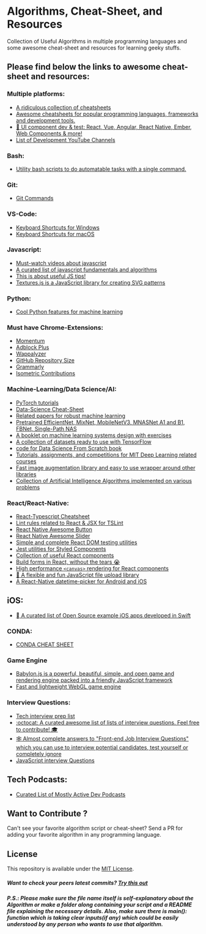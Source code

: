 # Algorithms, Cheat-Sheet, and Resources
Collection of Useful Algorithms in multiple programming languages and some awesome cheat-sheet and resources for learning geeky stuffs.

## Please find below the links to awesome cheat-sheet and resources:

### Multiple platforms:
- [A ridiculous collection of cheatsheets](https://devhints.io/)
- [Awesome cheatsheets for popular programming languages, frameworks and development tools.](https://lecoupa.github.io/awesome-cheatsheets/)
- [📓 UI component dev & test: React, Vue, Angular, React Native, Ember, Web Components & more!](https://github.com/storybookjs/storybook)
- [List of Development YouTube Channels](https://github.com/ErikCH/DevYouTubeList)

### Bash:
- [Utility bash scripts to do automatable tasks with a single command.](https://github.com/aviaryan/utility-bash-scripts)

### Git:
- [Git Commands](https://gist.github.com/hofmannsven/6814451)

### VS-Code:
- [Keyboard Shortcuts for Windows](https://code.visualstudio.com/shortcuts/keyboard-shortcuts-windows.pdf)
- [Keyboard Shortcuts for macOS](https://code.visualstudio.com/shortcuts/keyboard-shortcuts-macos.pdf)

### Javascript:
- [Must-watch videos about javascript](https://github.com/bolshchikov/js-must-watch)
- [A curated list of javascript fundamentals and algorithms](https://github.com/ggomaeng/awesome-js)
- [This is about useful JS tips!](https://github.com/loverajoel/jstips)
- [Textures.js is a JavaScript library for creating SVG patterns](https://github.com/riccardoscalco/textures)

### Python:
- [Cool Python features for machine learning](https://github.com/chiphuyen/python-is-cool)

### Must have Chrome-Extensions:
- [Momentum](https://chrome.google.com/webstore/detail/momentum/laookkfknpbbblfpciffpaejjkokdgca)
- [Adblock Plus](https://chrome.google.com/webstore/detail/adblock-plus-free-ad-bloc/cfhdojbkjhnklbpkdaibdccddilifddb/related)
- [Wappalyzer](https://chrome.google.com/webstore/detail/wappalyzer/gppongmhjkpfnbhagpmjfkannfbllamg?hl=en)
- [GitHub Repository Size](https://chrome.google.com/webstore/detail/github-repository-size/apnjnioapinblneaedefcnopcjepgkci?hl=en)
- [Grammarly](https://chrome.google.com/webstore/detail/grammarly-for-chrome/kbfnbcaeplbcioakkpcpgfkobkghlhen?hl=en)
- [Isometric Contributions](https://chrome.google.com/webstore/detail/isometric-contributions/mjoedlfflcchnleknnceiplgaeoegien)

### Machine-Learning/Data Science/AI:
- [PyTorch tutorials](https://github.com/pytorch/tutorials)
- [Data-Science Cheat-Sheet](https://github.com/abhat222/Data-Science--Cheat-Sheet)
- [Related papers for robust machine learning](https://github.com/P2333/Papers-of-Robust-ML)
- [Pretrained EfficientNet, MixNet, MobileNetV3, MNASNet A1 and B1, FBNet, Single-Path NAS
](https://github.com/rwightman/gen-efficientnet-pytorch)
- [A booklet on machine learning systems design with exercises](https://github.com/chiphuyen/machine-learning-systems-design)
- [A collection of datasets ready to use with TensorFlow](https://github.com/tensorflow/datasets)
- [code for Data Science From Scratch book](https://github.com/joelgrus/data-science-from-scratch)
- [Tutorials, assignments, and competitions for MIT Deep Learning related courses](https://github.com/lexfridman/mit-deep-learning)
- [Fast image augmentation library and easy to use wrapper around other libraries](https://github.com/albumentations-team/albumentations)
- [Collection of Artificial Intelligence Algorithms implemented on various problems](https://github.com/starkblaze01/Artificial-Intelligence-Codes)

### React/React-Native:
- [React-Typescript Cheatsheet](https://github.com/typescript-cheatsheets/react-typescript-cheatsheet)
- [Lint rules related to React & JSX for TSLint](https://github.com/palantir/tslint-react)
- [React Native Awesome Button](https://github.com/rcaferati/react-native-really-awesome-button)
- [React Native Awesome Slider](https://github.com/rcaferati/react-awesome-slider)
- [Simple and complete React DOM testing utilities](https://github.com/testing-library/react-testing-library)
- [Jest utilities for Styled Components](https://github.com/styled-components/jest-styled-components)
- [Collection of useful React components](https://github.com/streamich/libreact)
- [Build forms in React, without the tears 😭](https://github.com/jaredpalmer/formik)
- [High performance `<canvas>` rendering for React components](https://github.com/Flipboard/react-canvas)
- [🌊 A flexible and fun JavaScript file upload library](https://github.com/pqina/filepond)
- [A React-Native datetime-picker for Android and iOS](https://github.com/mmazzarolo/react-native-modal-datetime-picker)

## iOS:
- [ A curated list of Open Source example iOS apps developed in Swift](https://github.com/jogendra/example-ios-apps)

### CONDA:
- [CONDA CHEAT SHEET](https://docs.conda.io/projects/conda/en/4.6.0/_downloads/52a95608c49671267e40c689e0bc00ca/conda-cheatsheet.pdf)

### Game Engine
- [Babylon.js is a powerful, beautiful, simple, and open game and rendering engine packed into a friendly JavaScript framework](https://github.com/BabylonJS/Babylon.js)
- [Fast and lightweight WebGL game engine](https://github.com/playcanvas/engine)

### Interview Questions:
- [Tech interview prep list](https://github.com/fterh/leetcode-curation-topical)
- [:octocat: A curated awesome list of lists of interview questions. Feel free to contribute! 🎓](https://github.com/MaximAbramchuck/awesome-interview-questions)
- [🕸 Almost complete answers to "Front-end Job Interview Questions" which you can use to interview potential candidates, test yourself or completely ignore](https://github.com/yangshun/front-end-interview-handbook)
- [JavaScript interview Questions](https://github.com/ganqqwerty/123-Essential-JavaScript-Interview-Questions)

## Tech Podcasts:
- [Curated List of Mostly Active Dev Podcasts](https://github.com/timarney/podcasts)

## Want to Contribute ?
Can't see your favorite algorithm script or cheat-sheet? Send a PR for adding your favorite algorithm in any programming language.

## License
This repository is available under the [MIT License](https://github.com/starkblaze01/Algorithms/blob/master/LICENSE).


##### Want to check your peers latest commits? [Try this out](https://github.com/starkblaze01/git-stalk)

##### P.S.: Please make sure the file name itself is self-explanatory about the Algorithm or make a folder along containing your script and a README file explaining the necessary details. Also, make sure there is main(): function which is taking clear inputs(if any) which could be easily understood by any person who wants to use that algorithm.
